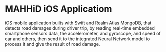 # MAHHiD iOS Applicatiom
iOS mobile application builts with Swift and Realm Atlas MongoDB, that detects road damages during driver trip, by reading real-time embedded smartphone sensors data, the accelerometer, and gyroscope, and speed of car and others, then send it to the integrated Neural Network model to process it and give the result of road damage.
